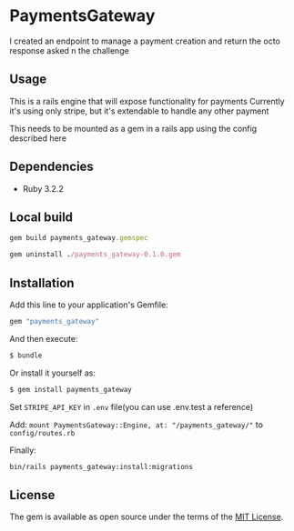 # PaymentsGateway
I created an endpoint to manage a payment creation and return the octo response asked n the challenge


## Usage
This is a rails engine that will expose functionality for payments
Currently it's using only stripe, but it's extendable to handle any other payment

This needs to be mounted as a gem in a rails app using the config described here


## Dependencies

* Ruby 3.2.2

## Local build

```ruby
gem build payments_gateway.gemspec
```

```ruby
gem uninstall ./payments_gateway-0.1.0.gem
```

## Installation
Add this line to your application's Gemfile:

```ruby
gem "payments_gateway"
```

And then execute:
```bash
$ bundle
```

Or install it yourself as:
```bash
$ gem install payments_gateway
```

Set `STRIPE_API_KEY` in `.env` file(you can use .env.test a reference)

Add:
`mount PaymentsGateway::Engine, at: "/payments_gateway/"` to `config/routes.rb`

Finally:

```bash
bin/rails payments_gateway:install:migrations
```

## License
The gem is available as open source under the terms of the [MIT License](https://opensource.org/licenses/MIT).
